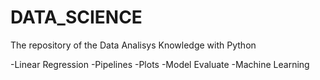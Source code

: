 # DATA_SCIENCE
The repository of the Data Analisys Knowledge with Python

-Linear Regression
-Pipelines
-Plots
-Model Evaluate
-Machine Learning
